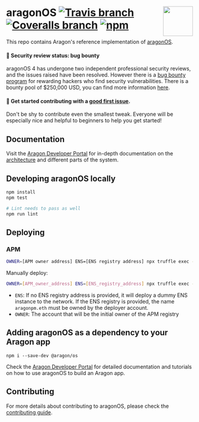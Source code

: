 # aragonOS <img align="right" src="https://raw.githubusercontent.com/aragon/design/master/readme-logo.png" height="80px" /> [![Travis branch](https://img.shields.io/travis/aragon/aragonOS/master.svg?style=for-the-badge)](https://travis-ci.org/aragon/aragonOS) [![Coveralls branch](https://img.shields.io/coveralls/aragon/aragonOS/master.svg?style=for-the-badge)](https://coveralls.io/github/aragon/aragonOS?branch=master) [![npm](https://img.shields.io/npm/v/@aragon/os.svg?style=for-the-badge)](https://www.npmjs.com/package/@aragon/os)

This repo contains Aragon's reference implementation of [aragonOS](https://hack.aragon.org/docs/aragonos-intro.html).

#### 🚨 Security review status: bug bounty
aragonOS 4 has undergone two independent professional security reviews, and the issues raised have been resolved. However there is a [bug bounty program](https://wiki.aragon.org/dev/bug_bounty/) for rewarding hackers who find security vulnerabilities. There is a bounty pool of $250,000 USD, you can find more information [here](https://wiki.aragon.org/dev/bug_bounty/).

#### 👋 Get started contributing with a [good first issue](https://github.com/aragon/aragonOS/issues?q=is%3Aissue+is%3Aopen+label%3A%22good+first+issue%22).
Don't be shy to contribute even the smallest tweak. Everyone will be especially nice and helpful to beginners to help you get started!

## Documentation

Visit the [Aragon Developer Portal](https://hack.aragon.org/docs/aragonos-intro.html) for in-depth documentation on the [architecture](https://hack.aragon.org/docs/aragonos-ref.html) and different parts of the system.

## Developing aragonOS locally

```sh
npm install
npm test

# Lint needs to pass as well
npm run lint
```

## Deploying

### APM
```sh
OWNER=[APM owner address] ENS=[ENS registry address] npx truffle exec --network [network] scripts/deploy-apm.js
```

Manually deploy:
```sh
OWNER=[APM_owner_address] ENS=[ENS_registry_address] npx truffle exec --network [network_name] scripts-manual/deploy-apm.js
```

- `ENS`: If no ENS registry address is provided, it will deploy a dummy ENS instance to the network. If the ENS registry is provided, the name `aragonpm.eth` must be owned by the deployer account.
- `OWNER`: The account that will be the initial owner of the APM registry

## Adding aragonOS as a dependency to your Aragon app

```
npm i --save-dev @aragon/os
```

Check the [Aragon Developer Portal](https://hack.aragon.org) for detailed documentation and tutorials on how to use aragonOS to build an Aragon app.

## Contributing

For more details about contributing to aragonOS, please check the [contributing guide](./CONTRIBUTING.md).
